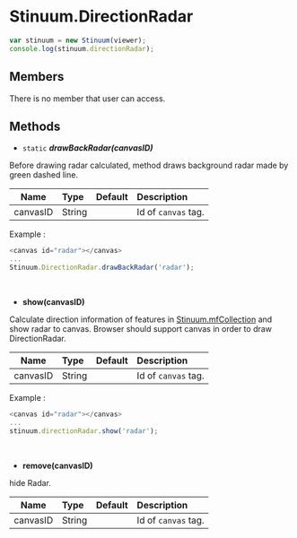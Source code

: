 # Stinuum.DirectionRadar

```js
var stinuum = new Stinuum(viewer);
console.log(stinuum.directionRadar);
```

## Members

There is no member that user can access.

## Methods

* `static` ___drawBackRadar(canvasID)___

Before drawing radar calculated, method draws background radar made by green dashed line.

| Name | Type | Default | Description |
| ---------- | :--------- | :---------- | :---------- |
|   canvasID  |  String   |        |  Id of `canvas` tag.     |

Example :

```js
<canvas id="radar"></canvas>
...
Stinuum.DirectionRadar.drawBackRadar('radar');
```


&nbsp;

* __show(canvasID)__

Calculate direction information of features in [Stinuum.mfCollection](https://github.com/aistairc/mf-cesium/blob/master/reference/MFCollection.md) and show radar to canvas. Browser should support canvas in order to draw DirectionRadar.

| Name | Type | Default | Description |
| ---------- | :--------- | :---------- | :---------- |
|   canvasID  |  String   |        |  Id of `canvas` tag.     |


Example :

```js
<canvas id="radar"></canvas>
...
stinuum.directionRadar.show('radar');
```


&nbsp;

* __remove(canvasID)__

hide Radar.

| Name | Type | Default | Description |
| ---------- | :--------- | :---------- | :---------- |
|   canvasID  |  String   |        |  Id of `canvas` tag.     |
